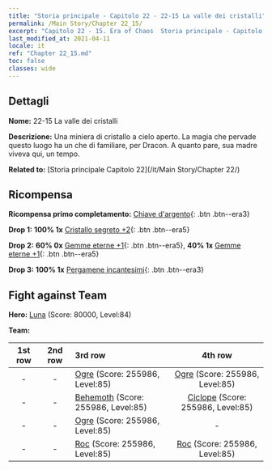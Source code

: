 ```yaml
---
title: "Storia principale - Capitolo 22 - 22-15 La valle dei cristalli"
permalink: /Main Story/Chapter 22_15/
excerpt: "Capitolo 22 - 15. Era of Chaos  Storia principale - Capitolo 22_15. 22-15 La valle dei cristalli"
last_modified_at: 2021-04-11
locale: it
ref: "Chapter 22_15.md"
toc: false
classes: wide
---
```


## Dettagli

 **Nome:** 22-15 La valle dei cristalli

 **Descrizione:** Una miniera di cristallo a cielo aperto. La magia che pervade questo luogo ha un che di familiare, per Dracon. A quanto pare, sua madre viveva qui, un tempo.

 **Related to:** [Storia principale Capitolo 22](/it/Main Story/Chapter 22/)

## Ricompensa

 **Ricompensa primo completamento:** [Chiave d'argento](/it/Items/con_693/){: .btn .btn--era3}

 **Drop 1:** **100% 1x** [Cristallo segreto +2](/it/Items/mat_80/){: .btn .btn--era5}

 **Drop 2:** **60% 0x** [Gemme eterne +1](/it/Items/mat_72/){: .btn .btn--era5}, **40% 1x** [Gemme eterne +1](/it/Items/mat_72/){: .btn .btn--era5}

 **Drop 3:** **100% 1x** [Pergamene incantesimi](/it/Items/con_694/){: .btn .btn--era3}


## Fight against Team
 **Hero:** [Luna](/it/heroes/Luna/) (Score: 80000, Level:84)

 **Team:**


  | 1st row | 2nd row | 3rd row | 4th row |
  |:----:|:----:|:----|:----:|
  | - | - | [Ogre](/it/units/Ogre/) (Score: 255986, Level:85)  | [Ogre](/it/units/Ogre/) (Score: 255986, Level:85)  |
  | - | - | [Behemoth](/it/units/Behemoth/) (Score: 255986, Level:85)  | [Ciclope](/it/units/Cyclops/) (Score: 255986, Level:85)  |
  | - | - | [Ogre](/it/units/Ogre/) (Score: 255986, Level:85)  | - |
  | - | - | [Roc](/it/units/Roc/) (Score: 255986, Level:85)  | [Roc](/it/units/Roc/) (Score: 255986, Level:85)  |


